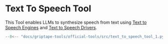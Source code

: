 # Text To Speech Tool

This Tool enables LLMs to synthesize speech from text using [Text to Speech Engines](../../reference/griptape/engines/audio/text_to_speech_engine.md) and [Text to Speech Drivers](../../reference/griptape/drivers/text_to_speech/index.md).

```python
--8<-- "docs/griptape-tools/official-tools/src/text_to_speech_tool_1.py"
```
